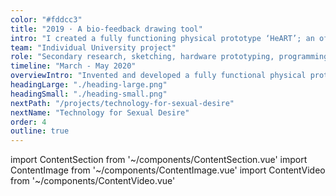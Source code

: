```yaml
---
color: "#fddcc3"
title: "2019 · A bio-feedback drawing tool"
intro: "I created a fully functioning physical prototype ‘HeART’; an off-line bio-feedback drawing tool that measures your stress and changes the colour of a pencil accordingly, helping you to identify and reduce stress through drawing. The prototype consists of multiple sensors and actuators, which I programmed with C++. I designed the physical user interface in Tinkercad and Illustrator and realised the designs using 3D printing and laser cutting. *This project was part of my Masters’ HCI at the University College of London, where I was asked to design a novel interactive physical user interface prototype using methods of physical computing and digital fabrication. My project was awarded with a distinction."
team: "Individual University project"
role: "Secondary research, sketching, hardware prototyping, programming, 3D printing and lasercutting."
timeline: "March - May 2020"
overviewIntro: "Invented and developed a fully functional physical prototype ‘HeART’ that identifies stress and helps reduce it through drawing with bio-feedback coded colours."
headingLarge: "./heading-large.png"
headingSmall: "./heading-small.png"
nextPath: "/projects/technology-for-sexual-desire"
nextName: "Technology for Sexual Desire"
order: 4
outline: true
---
```


import ContentSection from '~/components/ContentSection.vue'
import ContentImage from '~/components/ContentImage.vue'
import ContentVideo from '~/components/ContentVideo.vue'

<content-video url="https://player.vimeo.com/video/442145699" size="wide" caption="THIS VIDEO SHOWS THE IDEA BEHIND HEART, DESIGN PROCESS AND PROTOTYPE"/>

<content-section>
  <template v-slot:title>
    The problem
  </template>
  <template v-slot:body>
    <p>
      High stress levels are increasingly affecting peoples’ daily life. To cope with this successfully, people need <a href="https://www.researchgate.net/publication/220766070_What's_Your_Current_Stress_Level_Detection_of_Stress_Patterns_from_GSR_Sensor_Data" class="link" target="_blank" rel="noopener">more awareness</a> of their stress level and guidance on how to reduce it. Ubiquitous smartphone apps can be <a href="https://www.ncbi.nlm.nih.gov/pmc/articles/PMC6614998/" class="link" target="_blank" rel="noopener">helpful</a>, but are also found to <a href="https://pubmed.ncbi.nlm.nih.gov/29673047/" class="link" target="_blank" rel="noopener">cause stress</a>, whereas drawing can effectively <a href="https://www.tandfonline.com/doi/full/10.1080/07421656.2016.1166832" class="link" target="_blank" rel="noopener">reduce stress</a>.
    </p>
  </template>
</content-section>

<content-section>
  <template v-slot:title>
    Challenge
  </template>
  <template v-slot:body>
    <p>
      Help people better cope with stress through designing an offline physical tool that shows peoples’ current stress level realtime and helps reduce it, so people can learn (based on this feedback) how stress and relaxation feel and can be better controlled.
    </p>
  </template>
</content-section>

<content-section>
  <template v-slot:title>
    Initial sketches
  </template>
  <template v-slot:body>
    <p>
      First I created initial sketches to explore the concept, where heart rate variability (HRV; stress) would be measured by holding a pen with a sensor and color-changing pulsating drawn lines would represent the drawers’ stress level. Together with peers, I reviewed the concept and concluded that holding the pen to measure HRV would challenge receiving reliable stress signals and that pulsating drawn lines were too unclear in communicating additional information on stress level (and probably unnecessarily difficult to compute). 
    </p>
  </template>
</content-section>

<content-image size="wide" caption="INITIAL SKETCH OF HEART">
  <g-image src="./1.jpg" />
</content-image>

<content-section>
  <template v-slot:title>
    Testing sensors and refining the concept
  </template>
  <template v-slot:body>
    <p>
      With the feedback on my initial sketches in mind, I explored feasible ways to get reliable and real time measures of stress and drawing possibilities. I created and coded multiple hardware prototypes in the Arduino IDE with C++ featuring. I tested combinations of Arduino Uno, Arduino MEGA 2560, NeoPixel strip, LCD shield, Pulse-, GSR-, and MAX30105 Pulse - sensor. 
    </p>
  </template>
</content-section>

<content-image size="full" caption="ITERATIONS OF HARDWARE PROTOTYPE">
  <g-image src="./2.jpg" />
</content-image>

<content-section>
  <template v-slot:body>
    <p>
      Combined measures of the MAX30105 and GSR sensor proved to be reliable in measuring and classifying stress, similar to <a href="https://eej.aut.ac.ir/article_822.html" class="link" target="_blank" rel="noopener">earlier research</a>, and did not need machine learning to recognise stress patterns. Although the LCD shield was quite small, I chose this component to draw on as it was a feasible option for the scope of this project.
    </p>
    <p>
      I refined the concept and instead of the pulsating lines in the first sketch, I included coloured LEDs inside the pencil, matching the colour of the drawn lines, to give additional feedback on stress level and enabling a natural drawing interaction. The sensors would be worn separately on the non-drawing hand to ensure reliable signals.
    </p>
  </template>
</content-section>

<content-image size="normal" caption="REFINED SKETCH AND SCENARIO">
  <g-image src="./3.jpg" />
</content-image>

<content-section>
  <template v-slot:title>
    Making the hardware work
  </template>
  <template v-slot:body>
    <p>
      It took many iterations to get the hardware to work reliably. The GSR and pulse sensors disturbed the LCD’s touch screen sensor, resulting in only 50% of the drawn lines to be picked up and shown on the LCD screen. I simplified and optimised the code by storing raw data as little as possible and making conditions less dependent on stored data.
    </p>
  </template>
</content-section>

<content-image size="wide" caption="TECHNICAL CIRCUIT AND CODE IN ARDUINO">
  <g-image src="./4.jpg" />
</content-image>

<content-section>
  <template v-slot:body>
    <p>
      Feedback peers gave was that the concept lacked guidance in what to draw, which for people without drawing experience was a need. With bitmaps and code, I added drawing template options so users would feel more empowered to start drawing and relaxing.
    </p>
  </template>
</content-section>

<content-section>
  <template v-slot:title>
    Designing the prototype
  </template>
  <template v-slot:body>
    <p>
      After the hardware prototype worked, I first made sketches of the case and LED-pencil to explore designs, test measurements and holes for the wires. 
    </p>
  </template>
</content-section>

<content-image size="wide" caption="EXPLODED DIAGRAM OF PHYSICAL PROTOTYPE">
  <g-image src="./5.jpg" />
</content-image>

<content-section>
  <template v-slot:body>
    <p>
      I then designed the case with code and Illustrator, based on <a href="https://www.thingiverse.com/thing:17240" class="link" target="_blank" rel="noopener">this design</a>, laser cutted the design in 4mm plywood and assembled it. In Tinkercad I created a hollow 3D model of the LED-pencil (height: 12cm, width: 1.5cm) so the LED-strip would fit inside. The wall thickness was set on 1.5mm, ensuring good stability and enough translucency for the LED lights. 
    </p>
  </template>
</content-section>

<content-image size="normal" caption="DESIGNS OF THE CASING AND PENCIL">
  <g-image src="./6.jpg" />
</content-image>

<content-section>
  <template v-slot:body>
    <p>
      The pencil was printed with PLA and installed with the LEDs. Finally, all components were combined and ‘heart’ was ready for use!
    </p>
  </template>
</content-section>

<content-image size="wide" caption="FULL PROTOTYPE OF HEART">
  <g-image src="./7.jpg" />
</content-image>

<content-section>
  <template v-slot:title>
    Outcomes and learnings
  </template>
  <template v-slot:body>
    <ul>
      <li>
        If I would have had more time, I would have added an option to save drawings to track stress long-term and explore making the pencil a standalone tool using an Arduino Micro, cartridges with ink and batteries. This way, users would benefit more from its destressing function, making screens redundant and enabling drawing on paper everywhere they want.
      </li>
      <li>
        I had little coding experience before this project, and although learning code starting with C++ was quite frustrating, I learned a lot about how to code.
      </li>
      <li>
        I realised I really liked physical prototyping a lot and am currently saving up for a Snapmaker.
      </li>
    </ul>
  </template>
</content-section>
